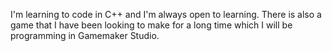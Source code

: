 I'm learning to code in C++ and I'm always open to learning.
There is also a game that I have been looking to make for a long time which I will be programming in Gamemaker Studio.
